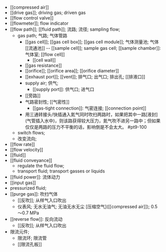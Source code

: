 - [[compressed air]]
- [[drive gas]]; driving gas; driven gas
- [[flow control valve]]
- [[flowmeter]]; flow indicator
- [[flow path]]; [[fluid path]]; 流路; 流径; sampling flow; 
    - gas path; 气路; 气体管路
        - [[gas cell]]; [[gas cell box]]; [[gas cell module]]; 气体测量池; 气体[[流通池]] -- [[sample cell]]; sample gas cell; [[sample chamber]]: 气体室; [[flow cell]]
            - [[cell wall]]
        - [[gas resistance]]
        - [[orifice]]; [[orifice area]]; [[orifice diameter]]
        - [[exhaust port]]; [[vent]]; 排气口; 出气口; 排出孔; [[排液口]]
        - supply air; 供气;
            - [[supply port]]: 供气口; 进气口
        - [[旁路]]
        - 气路密封性; [[气密性]]
            - [[gas-tight connection]]: 气密连接; [[connection point]]
        - 用三通转接头/快插通入氮气同时吹扫两路时，如果把其中一路[液封] (气管插入水中)，则该路获得较大压力，氮气吹不进另一路中；但如果仅仅是两路的压力不平衡的话，影响倒是不会太大。 #pt9-100
    - switch flows;
    - 改变流向;
- [[flow rate]]
- [[flow velocity]]
- [[fluid]]
- [[fluid conveyance]]
    - regulate the fluid flow;
    - transport fluid; transport gasses or liquids
- [[fluid power]]: 流体动力
- [[input gas]]
- pressurized fluid; 
- [[purge gas]]: 吹扫气体
    - [[反吹]]; 从样气入口吹出
    - 仪表风; 无水无油气; 无油无水无尘 [压缩空气]([[compressed air]]); 0.5～0.7 MPa
- [[reverse flow]]: 反向流动
    - [[反吹]]; 从样气入口吹出
- 限流元件;
    - 限流环; 限流管
    - [[限流孔板]]
